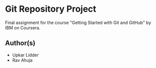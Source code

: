 # Git Repository Project

Final assignment for the course "Getting Started with Git and GitHub" by IBM on Coursera.

## Author(s)
* Upkar Lidder
* Rav Ahuja

